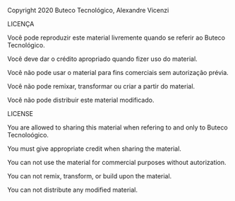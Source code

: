 Copyright 2020 Buteco Tecnológico, Alexandre Vicenzi


LICENÇA

Você pode reproduzir este material livremente quando se referir ao Buteco Tecnológico.

Você deve dar o crédito apropriado quando fizer uso do material.

Você não pode usar o material para fins comerciais sem autorização prévia.

Você não pode remixar, transformar ou criar a partir do material.

Você não pode distribuir este material modificado.


LICENSE

You are allowed to sharing this material when refering to and only to Buteco Tecnoloógico.

You must give appropriate credit when sharing the material.

You can not use the material for commercial purposes without autorization.

You can not remix, transform, or build upon the material.

You can not distribute any modified material.
